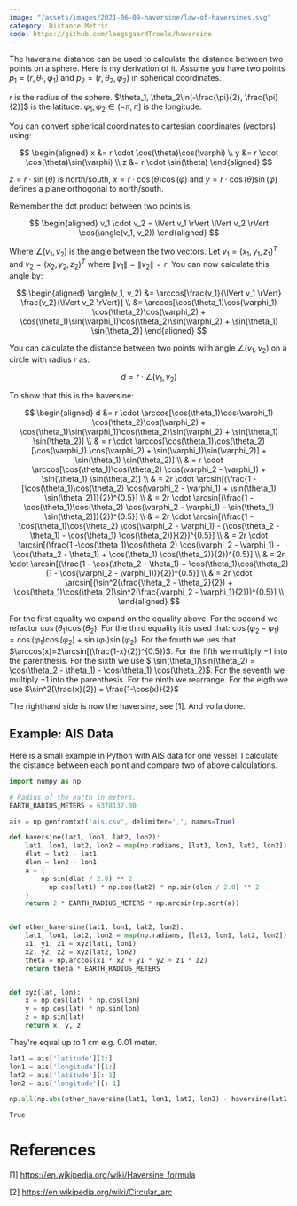 ```yaml
---
image: "/assets/images/2021-06-09-haversine/law-of-haversines.svg"
category: Distance Metric
code: https://github.com/laegsgaardTroels/haversine
---
```

The haversine distance can be used to calculate the distance between two points on a sphere. Here is my derivation of it.<!--more--> Assume you have two points $p_1 = (r, \theta_1, \varphi_1)$ and $p_2=(r, \theta_2, \varphi_2)$ in spherical coordinates. 

$r$ is the radius of the sphere. $\theta_1, \theta_2\in(-\frac{\pi}{2}, \frac{\pi}{2}]$ is the latitude. $\varphi_1, \varphi_2\in(-\pi, \pi]$ is the longitude.

You can convert spherical coordinates to cartesian coordinates (vectors) using:

$$
\begin{aligned}
x &= r \cdot \cos(\theta)\cos(\varphi) \\
y &= r \cdot \cos(\theta)\sin(\varphi) \\
z &= r \cdot \sin(\theta)
\end{aligned}
$$

$z = r \cdot \sin(\theta)$ is north/south, $x = r \cdot \cos(\theta)\cos(\varphi)$ and $y = r \cdot \cos(\theta)\sin(\varphi)$ defines a plane orthogonal to north/south.

Remember the dot product between two points is:

$$
\begin{aligned}
    v_1 \cdot v_2 = \lVert v_1 \rVert \lVert v_2 \rVert \cos(\angle(v_1, v_2))
\end{aligned}
$$

Where $\angle(v_1, v_2)$ is the angle between the two vectors. Let $v_1 = (x_1, y_1, z_1)^T$ and $v_2 = (x_2, y_2, z_2)^T$ where $\lVert v_1 \rVert = \lVert v_2 \rVert = r$. You can now calculate this angle by:

$$
\begin{aligned}
\angle(v_1, v_2) 
&= \arccos[\frac{v_1}{\lVert v_1 \rVert} \frac{v_2}{\lVert v_2 \rVert}] \\
&= \arccos[\cos(\theta_1)\cos(\varphi_1) \cos(\theta_2)\cos(\varphi_2) + \cos(\theta_1)\sin(\varphi_1)\cos(\theta_2)\sin(\varphi_2) + \sin(\theta_1) \sin(\theta_2)]
\end{aligned}
$$

You can calculate the distance between two points with angle $\angle(v_1, v_2)$ on a circle with radius $r$ as:

$$
d = r \cdot \angle(v_1, v_2)
$$

To show that this is the haversine:

$$
\begin{aligned}
d &= r \cdot \arccos[\cos(\theta_1)\cos(\varphi_1) \cos(\theta_2)\cos(\varphi_2) + \cos(\theta_1)\sin(\varphi_1)\cos(\theta_2)\sin(\varphi_2) + \sin(\theta_1) \sin(\theta_2)] \\
& = r \cdot \arccos[\cos(\theta_1)\cos(\theta_2) [\cos(\varphi_1) \cos(\varphi_2) + \sin(\varphi_1)\sin(\varphi_2)] + \sin(\theta_1) \sin(\theta_2)] \\
& = r \cdot \arccos[\cos(\theta_1)\cos(\theta_2) \cos(\varphi_2 - \varphi_1) + \sin(\theta_1) \sin(\theta_2)] \\
& = 2r \cdot \arcsin[(\frac{1 -[\cos(\theta_1)\cos(\theta_2) \cos(\varphi_2 - \varphi_1) + \sin(\theta_1) \sin(\theta_2)]}{2})^{0.5}] \\
& = 2r \cdot \arcsin[(\frac{1 -\cos(\theta_1)\cos(\theta_2) \cos(\varphi_2 - \varphi_1) - \sin(\theta_1) \sin(\theta_2)]}{2})^{0.5}] \\
& = 2r \cdot \arcsin[(\frac{1 -\cos(\theta_1)\cos(\theta_2) \cos(\varphi_2 - \varphi_1) - (\cos(\theta_2 - \theta_1) - \cos(\theta_1) \cos(\theta_2))}{2})^{0.5}] \\
& = 2r \cdot \arcsin[(\frac{1 -\cos(\theta_1)\cos(\theta_2) \cos(\varphi_2 - \varphi_1) - \cos(\theta_2 - \theta_1) + \cos(\theta_1) \cos(\theta_2)}{2})^{0.5}] \\
& = 2r \cdot \arcsin[(\frac{1 - \cos(\theta_2 - \theta_1) + \cos(\theta_1)\cos(\theta_2) (1 - \cos(\varphi_2 - \varphi_1))}{2})^{0.5}] \\
& = 2r \cdot \arcsin[(\sin^2(\frac{\theta_2 - \theta_2}{2}) + \cos(\theta_1)\cos(\theta_2)\sin^2(\frac{\varphi_2 - \varphi_1}{2}))^{0.5}] \\
\end{aligned}
$$

For the first equality we expand on the equality above. For the second we refactor $\cos(\theta_1)\cos(\theta_2)$. For the third equality it is used that: $\cos(\varphi_2 - \varphi_1) = \cos(\varphi_1) \cos(\varphi_2) + \sin(\varphi_1)\sin(\varphi_2)$. For the fourth we ues that $\arccos(x)=2\arcsin[(\frac{1-x}{2})^{0.5})$. For the fifth we multiply $-1$ into the parenthesis. For the sixth we use $ \sin(\theta_1)\sin(\theta_2) = \cos(\theta_2 - \theta_1) - \cos(\theta_1) \cos(\theta_2)$. For the seventh we multiply $-1$ into the parenthesis. For the ninth we rearrange. For the eigth we use $\sin^2(\frac{x}{2}) = \frac{1-\cos(x)}{2}$

The righthand side is now the haversine, see [1]. And voila done.

## Example: AIS Data

Here is a small example in Python with AIS data for one vessel. I calculate the distance between each point and compare two of above calculations.


```python
import numpy as np

# Radius of the earth in meters.
EARTH_RADIUS_METERS = 6378137.00

ais = np.genfromtxt('ais.csv', delimiter=',', names=True) 

def haversine(lat1, lon1, lat2, lon2):
    lat1, lon1, lat2, lon2 = map(np.radians, [lat1, lon1, lat2, lon2])
    dlat = lat2 - lat1
    dlon = lon2 - lon1
    a = (
        np.sin(dlat / 2.0) ** 2
        + np.cos(lat1) * np.cos(lat2) * np.sin(dlon / 2.0) ** 2
    )
    return 2 * EARTH_RADIUS_METERS * np.arcsin(np.sqrt(a))


def other_haversine(lat1, lon1, lat2, lon2):
    lat1, lon1, lat2, lon2 = map(np.radians, [lat1, lon1, lat2, lon2])
    x1, y1, z1 = xyz(lat1, lon1)
    x2, y2, z2 = xyz(lat2, lon2)
    theta = np.arccos(x1 * x2 + y1 * y2 + z1 * z2)
    return theta * EARTH_RADIUS_METERS


def xyz(lat, lon):
    x = np.cos(lat) * np.cos(lon)
    y = np.cos(lat) * np.sin(lon)
    z = np.sin(lat)
    return x, y, z 
```

They're equal up to 1 cm e.g. 0.01 meter.


```python
lat1 = ais['latitude'][1:]
lon1 = ais['longitude'][1:]
lat2 = ais['latitude'][:-1]
lon2 = ais['longitude'][:-1]

np.all(np.abs(other_haversine(lat1, lon1, lat2, lon2) - haversine(lat1, lon1, lat2, lon2)) < 0.01)
```




    True



# References

[1] https://en.wikipedia.org/wiki/Haversine_formula

[2] https://en.wikipedia.org/wiki/Circular_arc
